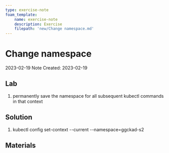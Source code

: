 ```yaml
---
type: exercise-note
foam_template:
    name: exercise-note
    description: Exercise
    filepath: 'new/Change namespace.md'
---
```

# Change namespace
2023-02-19
Note Created: 2023-02-19

## Lab 

1. permanently save the namespace for all subsequent kubectl commands in that context

## Solution

1. kubectl config set-context --current --namespace=ggckad-s2

## Materials